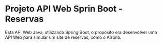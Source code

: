 # Projeto API Web Sprin Boot - Reservas

Esta API Web Java, utilizando Spring Boot, o propósito era desenvolver uma API Web para simular um site de reservas, como o Airbnb.